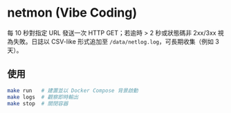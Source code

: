 # netmon (Vibe Coding)

每 10 秒對指定 URL 發送一次 HTTP GET；若逾時 > 2 秒或狀態碼非 2xx/3xx 視為失敗。日誌以 CSV-like 形式追加至 `/data/netlog.log`，可長期收集（例如 3 天）。

## 使用

```bash
make run   # 建置並以 Docker Compose 背景啟動
make logs  # 觀察即時輸出
make stop  # 關閉容器
```
